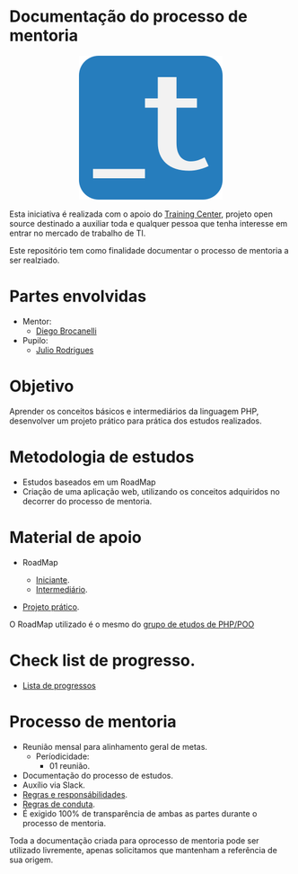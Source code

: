# Documentação do processo de mentoria

<p align="center">
  <img src="assets/training-center-logo.svg" alt="Logo do Training Center">
</p>

Esta iniciativa é realizada com o apoio do [Training Center](https://github.com/training-center), projeto open source destinado a auxiliar toda e qualquer pessoa que tenha interesse em entrar no mercado de trabalho de TI.

Este repositório tem como finalidade documentar o processo de mentoria a ser realziado.

# Partes envolvidas

- Mentor:
    - [Diego Brocanelli](https://github.com/Diego-Brocanelli)
- Pupilo:
    - [Julio Rodrigues](https://github.com/juulhao)

# Objetivo

Aprender os conceitos básicos e intermediários da linguagem PHP, desenvolver um projeto prático para prática dos estudos realizados.

# Metodologia de estudos

- Estudos baseados em um RoadMap
- Criação de uma aplicação web, utilizando os conceitos adquiridos no decorrer do processo de mentoria.

# Material de apoio

- RoadMap
    - [Iniciante](https://github.com/training-center/php-study-group/blob/master/material_de_apoio/roadmap/iniciante.md).
    - [Intermediário](https://github.com/training-center/php-study-group/blob/master/material_de_apoio/roadmap/intermediario.md).

- [Projeto prático](/projeto/README.md).

O RoadMap utilizado é o mesmo do [grupo de etudos de PHP/POO](https://github.com/training-center/php-study-group)

# Check list de progresso.

- [Lista de progressos](/reunioes/progressos/README.md)

# Processo de mentoria

- Reunião mensal para alinhamento geral de metas.
    - Períodicidade:
        - 01 reunião.
- Documentação do processo de estudos.
- Auxílio via Slack.
- [Regras e responsábilidades](https://github.com/training-center/mentoria/blob/master/admin/CONDUTA.md).
- [Regras de conduta](https://github.com/training-center/sobre/blob/master/CONDUCT.md).
- É exigido 100% de transparência de ambas as partes durante o processo de mentoria.

Toda a documentação criada para oprocesso de mentoria pode ser utilizado livremente, apenas solicitamos que mantenham a referência de sua origem.